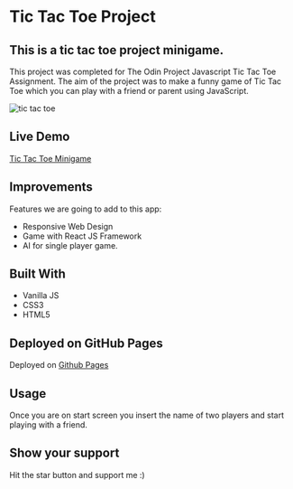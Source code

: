# Tic Tac Toe Project
## This is a tic tac toe project minigame.

This project was completed for The Odin Project Javascript  Tic Tac Toe Assignment. The aim of the project was to make a funny game of Tic Tac Toe which you can play with a friend or parent using JavaScript.

![tic tac toe](https://github.com/PapierKorb76/tictactoe/assets/62933268/928e70bf-0e75-483b-a909-76d71a97bdef)

## Live Demo
[Tic Tac Toe Minigame]((https://papierkorb76.github.io/tictactoe/))

## Improvements

Features we are going to add to this app:

- Responsive Web Design
- Game with React JS Framework
- AI for single player game.

## Built With
- Vanilla JS
- CSS3
- HTML5

## Deployed on GitHub Pages

Deployed on [Github Pages](https://pages.github.com/)

## Usage
Once you are on start screen you insert the name of two players and start playing with a friend.

## Show your support

Hit the star button and support me :)
